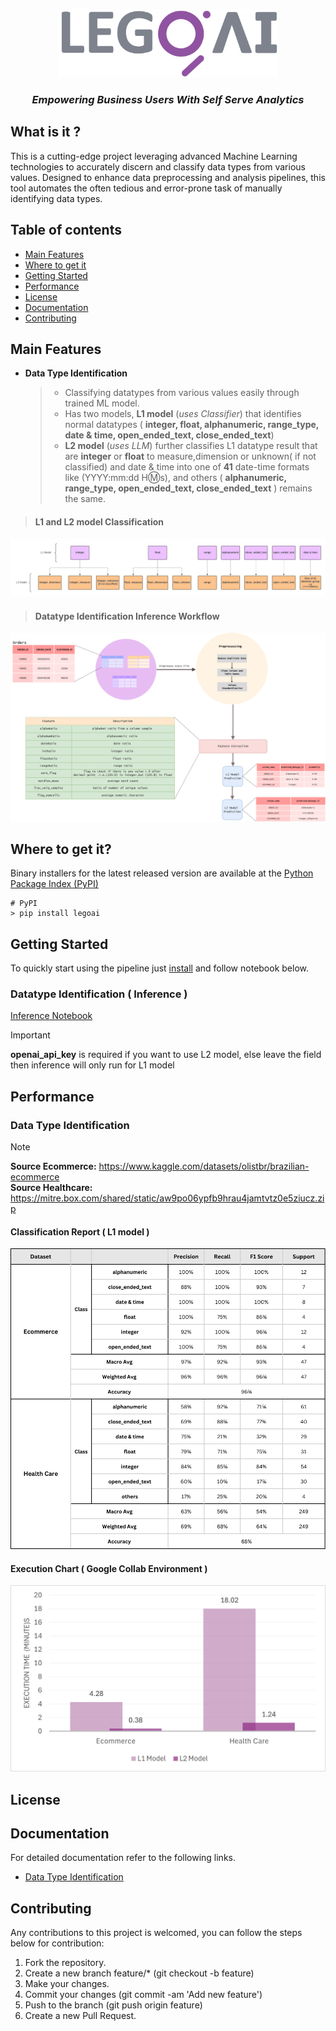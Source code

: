 <p align="center">
      <img src="documentation/gray%20LEG0AI%20Cymk%20color%20JPG.jpg" alt="LegoAI Logo" width="350">
 <h3 align="center"><i>Empowering Business Users With Self Serve Analytics</i></h3> 

## What is it ?
This is a cutting-edge project leveraging advanced Machine Learning technologies to accurately discern and classify data types from various values. Designed to enhance data preprocessing and analysis pipelines, this tool automates the often tedious and error-prone task of manually identifying data types.

## Table of contents
- [Main Features](#main-features)
- [Where to get it](#where-to-get-it)
- [Getting Started](#getting-started)
- [Performance](#performance)
- [License](#license)
- [Documentation](#documentation)
- [Contributing](#contributing)
## Main Features
- **Data Type Identification**
    > - Classifying datatypes from various values easily through trained ML model.
    > - Has two models, **L1 model** (_uses Classifier_) that identifies normal datatypes  ( **integer, float, alphanumeric, range_type, date & time, open_ended_text, close_ended_text**)
    > - **L2 model** (_uses LLM_) further classifies L1 datatype result that are **integer** or **float** to measure,dimension or unknown( if not classified) and date & time into one of **41** date-time formats like (YYYY:mm:dd H:m:s), and others ( **alphanumeric, range_type, open_ended_text, close_ended_text** ) remains the same.
> #### L1 and L2 model Classification
<img src="documentation/L1_&_L2_Model_Output.png" alt="L1 and L2 Model" >

  > #### Datatype Identification Inference Workflow  
<img src="documentation/DI_Inference_WorkFlow.png" alt="DI Inference Workflow">

## Where to get it?
Binary installers for the latest released version are available at the [Python Package Index (PyPI)](https://pypi.org/project/)
```
# PyPI
> pip install legoai
```

##  Getting Started
To quickly start using the pipeline just [install](#where-to-get-it) and follow notebook below.
### Datatype Identification ( Inference )
[Inference Notebook](DataTypeIdentification-Inference.ipynb)  
> [!IMPORTANT]
> **openai_api_key** is required if you want to use L2 model, else leave the field then inference will only run for L1 model


## Performance
### Data Type Identification
> [!NOTE]
> **Source Ecommerce:** https://www.kaggle.com/datasets/olistbr/brazilian-ecommerce  
> **Source Healthcare:** https://mitre.box.com/shared/static/aw9po06ypfb9hrau4jamtvtz0e5ziucz.zip

#### Classification Report ( L1 model )
<img src="documentation/L1_Model_Metrics.png" alt="L1 Model Classification Metrics" width="700">  

#### Execution Chart ( Google Collab Environment )
<img src="documentation/Metrics Google Collab.png" alt="DI Execution Chart" width="700">



## License

## Documentation
For detailed documentation refer to the following links.
- [Data Type Identification](legoai/modules/datatype_identification)

    
    
## Contributing
Any contributions to this project is welcomed, you can follow the steps below for contribution:
1. Fork the repository.
2. Create a new branch feature/* (git checkout -b feature)
3. Make your changes.
4. Commit your changes (git commit -am 'Add new feature')
5. Push to the branch (git push origin feature)
6. Create a new Pull Request.




